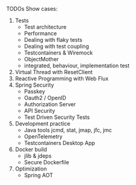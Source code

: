 TODOs
Show cases:
1. Tests
    - Test architecture
    - Performance
    - Dealing with flaky tests
    - Dealing with test coupling
    - Testcontainers & Wiremock
    - ObjectMother
    - integrated, behaviour, implementation test
2. Virtual Thread with ResetClient
3. Reactive Programming with Web Flux
4. Spring Security
    - Passkey
    - Oauth2 / OpenID
    - Authorization Server
    - API Security
    - Test Driven Security Tests
5. Development practice
    - Java tools jcmd, stat, jmap, jfc, jmc
    - OpenTelemetry
    - Testcontainers Desktop App
6. Docker build
    - jlib & jdeps
    - Secure Dockerfile
7. Optimization
    - Spring AOT